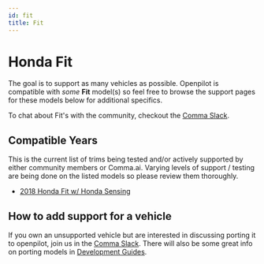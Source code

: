 ```yaml
---
id: fit
title: Fit
---
```

# Honda Fit

The goal is to support as many vehicles as possible.
Openpilot is compatible with *some* **Fit** model(s) so feel free to browse the support pages for these models below for additional specifics.

To chat about Fit's with the community, checkout  the [Comma Slack](https://slack.comma.ai).

## Compatible Years

This is the current list of trims being tested and/or actively supported by either community members or Comma.ai.
Varying levels of support / testing are being done on the listed models so please review them thoroughly.

* [2018 Honda Fit w/ Honda Sensing](/vehicles/honda/fit/2018-honda-fit.html)

## How to add support for a vehicle

If you own an unsupported vehicle but are interested in discussing porting it to openpilot, join us in the [Comma Slack](https://slack.comma.ai).
There will also be some great info on porting models in [Development Guides](../../development/guides/).

